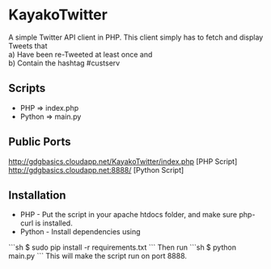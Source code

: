 # KayakoTwitter
A simple Twitter API client in PHP. This client simply has to fetch and display Tweets that <br />
a) Have been re-Tweeted at least once and<br /> b) Contain the hashtag #custserv

## Scripts
<ul>
<li>PHP => index.php</li>
<li>Python => main.py</li>
</ul>

## Public Ports
http://gdgbasics.cloudapp.net/KayakoTwitter/index.php [PHP Script]<br />
http://gdgbasics.cloudapp.net:8888/ [Python Script]<br />

## Installation
<ul>
<li>PHP - Put the script in your apache htdocs folder, and make sure php-curl is installed.</li>
<li>Python - Install dependencies using</li>
</ul>
```sh
$ sudo pip install -r requirements.txt
```
Then run
```sh
$ python main.py
```
This will make the script run on port 8888.

